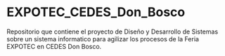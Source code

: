 # EXPOTEC_CEDES_Don_Bosco
Repositorio que contiene el proyecto de Diseño y Desarrollo de Sistemas sobre un sistema informatico para agilizar los procesos de la Feria EXPOTEC en CEDES Don Bosco.
